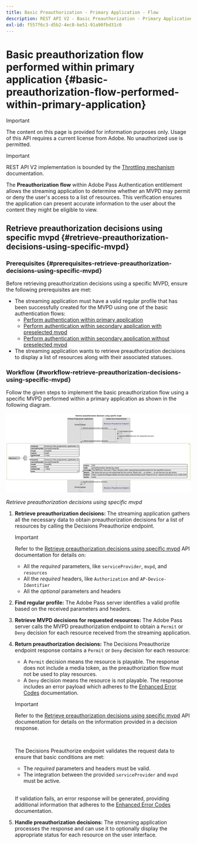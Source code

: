 ```yaml
---
title: Basic Preauthorization - Primary Application - Flow
description: REST API V2 - Basic Preauthorization - Primary Application - Flow
exl-id: f557f6c3-d5b2-4ec8-be51-91a90fbd31c0
---
```

# Basic preauthorization flow performed within primary application {#basic-preauthorization-flow-performed-within-primary-application}

>[!IMPORTANT]
>
> The content on this page is provided for information purposes only. Usage of this API requires a current license from Adobe. No unauthorized use is permitted.

>[!IMPORTANT]
>
> REST API V2 implementation is bounded by the [Throttling mechanism](/help/authentication/integration-guide-programmers/throttling-mechanism.md) documentation.

The **Preauthorization flow** within Adobe Pass Authentication entitlement allows the streaming application to determine whether an MVPD may permit or deny the user's access to a list of resources. This verification ensures the application can present accurate information to the user about the content they might be eligible to view.

## Retrieve preauthorization decisions using specific mvpd {#retrieve-preauthorization-decisions-using-specific-mvpd}

### Prerequisites {#prerequisites-retrieve-preauthorization-decisions-using-specific-mvpd}

Before retrieving preauthorization decisions using a specific MVPD, ensure the following prerequisites are met:

* The streaming application must have a valid regular profile that has been successfully created for the MVPD using one of the basic authentication flows:
   * [Perform authentication within primary application](rest-api-v2-basic-authentication-primary-application-flow.md)
   * [Perform authentication within secondary application with preselected mvpd](rest-api-v2-basic-authentication-secondary-application-flow.md)
   * [Perform authentication within secondary application without preselected mvpd](rest-api-v2-basic-authentication-secondary-application-flow.md)
* The streaming application wants to retrieve preauthorization decisions to display a list of resources along with their associated statuses.

### Workflow {#workflow-retrieve-preauthorization-decisions-using-specific-mvpd}

Follow the given steps to implement the basic preauthorization flow using a specific MVPD performed within a primary application as shown in the following diagram.

![Retrieve preauthorization decisions using specific mvpd](../../../../../assets/rest-api-v2/flows/basic-access-flows/rest-api-v2-retrieve-preauthorization-decisions-within-primary-application-using-specific-mvpd.png)

*Retrieve preauthorization decisions using specific mvpd*

1. **Retrieve preauthorization decisions:** The streaming application gathers all the necessary data to obtain preauthorization decisions for a list of resources by calling the Decisions Preauthorize endpoint.

   >[!IMPORTANT]
   >
   > Refer to the [Retrieve preauthorization decisions using specific mvpd](../../apis/decisions-apis/rest-api-v2-decisions-apis-retrieve-preauthorization-decisions-using-specific-mvpd.md) API documentation for details on:
   >
   > * All the _required_ parameters, like `serviceProvider`, `mvpd`, and `resources`
   > * All the _required_ headers, like `Authorization` and `AP-Device-Identifier`
   > * All the _optional_ parameters and headers

1. **Find regular profile:** The Adobe Pass server identifies a valid profile based on the received parameters and headers.

1. **Retrieve MVPD decisions for requested resources:** The Adobe Pass server calls the MVPD preauthorization endpoint to obtain a `Permit` or `Deny` decision for each resource received from the streaming application.

1. **Return preauthorization decisions:** The Decisions Preauthorize endpoint response contains a `Permit` or `Deny` decision for each resource:
    * A `Permit` decision means the resource is playable. The response does not include a media token, as the preauthorization flow must not be used to play resources.
    * A `Deny` decision means the resource is not playable. The response includes an error payload which adheres to the [Enhanced Error Codes](../../../../features-standard/error-reporting/enhanced-error-codes.md) documentation.

   >[!IMPORTANT]
   >
   > Refer to the [Retrieve preauthorization decisions using specific mvpd](../../apis/decisions-apis/rest-api-v2-decisions-apis-retrieve-preauthorization-decisions-using-specific-mvpd.md) API documentation for details on the information provided in a decision response.
   > 
   > <br/>
   > 
   > The Decisions Preauthorize endpoint validates the request data to ensure that basic conditions are met:
   >
   > * The _required_ parameters and headers must be valid.
   > * The integration between the provided `serviceProvider` and `mvpd` must be active.
   >
   > <br/>
   > 
   > If validation fails, an error response will be generated, providing additional information that adheres to the [Enhanced Error Codes](../../../../features-standard/error-reporting/enhanced-error-codes.md) documentation.

1. **Handle preauthorization decisions:** The streaming application processes the response and can use it to optionally display the appropriate status for each resource on the user interface.
